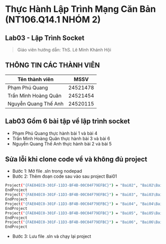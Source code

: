 # Thực Hành Lập Trình Mạng Căn Bản (NT106.Q14.1 NHÓM 2)
## Lab03 - Lập Trình Socket
> Giáo viên hướng dẫn: ThS. Lê Minh Khánh Hội

## THÔNG TIN CÁC THÀNH VIÊN
| Tên thành viên   |      MSSV      |
|------------------|:--------------:|
| Phạm Phú Quang  |   24521478     |
| Trần Minh Hoàng Quân  |   24521454     |
| Nguyễn Quang Thế Anh   |   24520115     |

## Lab03 Gồm 6 bài tập về lập trình socket
* Phạm Phú Quang thực hành bài 1 và bài 4
* Trần Minh Hoàng Quân thực hành bài 3 và bài 6
* Nguyễn Quang Thế Anh thực hành bài 2 và bài 5

## Sửa lỗi khi clone code về và không đủ project
* Bước 1: Mở file .sln trong nodepad
* Bước 2: Thêm đoạn code sau vào sau project Bai01
```bash
Project("{FAE04EC0-301F-11D3-BF4B-00C04F79EFBC}") = "Bai02", "Bai02\Bai02.csproj", "{BF155498-7227-4058-8C61-40EE7443799A}"
EndProject
Project("{FAE04EC0-301F-11D3-BF4B-00C04F79EFBC}") = "Bai03", "Bai03\Bai03.csproj", "{08C8AC0D-A725-43E0-90C1-8E82C86BD9A7}"
EndProject
Project("{FAE04EC0-301F-11D3-BF4B-00C04F79EFBC}") = "Bai04", "Bai04\Bai04.csproj", "{880F77AA-D727-4D67-A0DD-5B254E325DA2}"
EndProject
Project("{FAE04EC0-301F-11D3-BF4B-00C04F79EFBC}") = "Bai05", "Bai05\Bai05.csproj", "{29C0CFA4-AD81-418C-8F59-7D4C547D6640}"
EndProject
Project("{FAE04EC0-301F-11D3-BF4B-00C04F79EFBC}") = "Bai06", "Bai06\Bai06.csproj", "{FB2FA89A-320E-472A-8FB3-803BF592DBE2}"
EndProject
```
* Bước 3: Lưu file .sln và chạy lại project
